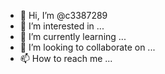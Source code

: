 - 👋 Hi, I’m @c3387289
- 👀 I’m interested in ...
- 🌱 I’m currently learning ...
- 💞️ I’m looking to collaborate on ...
- 📫 How to reach me ...

<!---
c3387289/c3387289 is a ✨ special ✨ repository because its `README.md` (this file) appears on your GitHub profile.
You can click the Preview link to take a look at your changes.
--->
